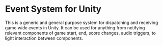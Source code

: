 # Event System for Unity
This is a generic and general purpose system for dispatching and receiving game wide events in Unity.
It can be used for anything from notifying relevant components of game start, end, score changes, audio triggers, to light interaction between components.
